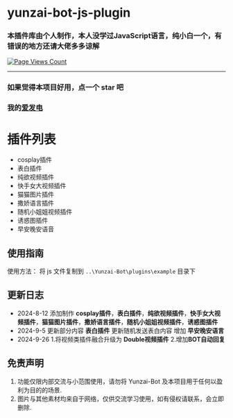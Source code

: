 # yunzai-bot-js-plugin
### 本插件库由个人制作，本人没学过JavaScript语言，纯小白一个，有错误的地方还请大佬多多谅解


[![Page Views Count](https://badges.toozhao.com/badges/01J532W0PRBBYEANY0Q6VKD6FP/green.svg)](https://badges.toozhao.com/stats/01J532W0PRBBYEANY0Q6VKD6FP "Get your own page views count badge on badges.toozhao.com")

---

### 如果觉得本项目好用，点一个 star 吧
### 我的[爱发电](https://afdian.com/a/DoubleQAQ)



# 插件列表
- cosplay插件
- 表白插件
- 纯欲视频插件
- 快手女大视频插件
- 猫猫图片插件
- 撒娇语言插件
- 随机小姐姐视频插件
- 诱惑图插件
- 早安晚安语音
## 使用指南
使用方法：
将  js 文件复制到 `..\Yunzai-Bot\plugins\example` 目录下
   
## 更新日志
- 2024-8-12 添加制作
**cosplay插件**，**表白插件**，**纯欲视频插件**，**快手女大视频插件**，**猫猫图片插件**，**撒娇语言插件**，**随机小姐姐视频插件**，**诱惑图插件**
- 2024-9-5 更新部分内容
**表白插件** 更新随机发送表白内容
增加 **早安晚安语言** 
- 2024-9-26 
 1.将视频类插件融合升级为 **Double视频插件**
 2.增加**BOT自动回复**
## 免责声明

1. 功能仅限内部交流与小范围使用，请勿将 Yunzai-Bot 及本项目用于任何以盈利为目的的场景.
2. 图片与其他素材均来自于网络，仅供交流学习使用，如有侵权请联系，会立即删除.

